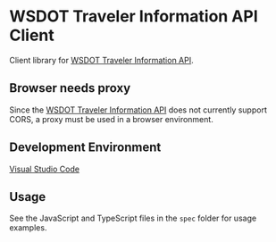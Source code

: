 WSDOT Traveler Information API Client
=====================================

Client library for [WSDOT Traveler Information API].

Browser needs proxy
-------------------

Since the [WSDOT Traveler Information API] does not currently support CORS, a proxy must be used in a browser environment.

Development Environment
-----------------------

[Visual Studio Code]

Usage
-----

See the JavaScript and TypeScript files in the `spec` folder for usage examples.

[WSDOT Traveler Information API]:http://www.wsdot.wa.gov/Traffic/api/
[Visual Studio Code]:http://code.visualstudio.com/
